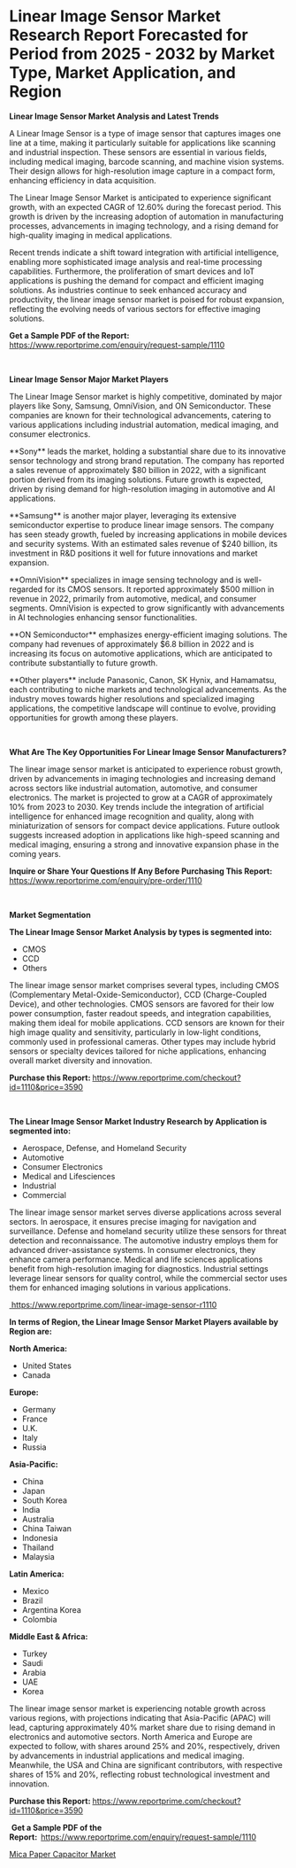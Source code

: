 <p><h1>Linear Image Sensor Market Research Report Forecasted for Period from 2025 -  2032 by Market Type, Market Application, and Region</h1></p><p><strong>Linear Image Sensor Market Analysis and Latest Trends</strong></p>
<p><p>A Linear Image Sensor is a type of image sensor that captures images one line at a time, making it particularly suitable for applications like scanning and industrial inspection. These sensors are essential in various fields, including medical imaging, barcode scanning, and machine vision systems. Their design allows for high-resolution image capture in a compact form, enhancing efficiency in data acquisition.</p><p>The Linear Image Sensor Market is anticipated to experience significant growth, with an expected CAGR of 12.60% during the forecast period. This growth is driven by the increasing adoption of automation in manufacturing processes, advancements in imaging technology, and a rising demand for high-quality imaging in medical applications. </p><p>Recent trends indicate a shift toward integration with artificial intelligence, enabling more sophisticated image analysis and real-time processing capabilities. Furthermore, the proliferation of smart devices and IoT applications is pushing the demand for compact and efficient imaging solutions. As industries continue to seek enhanced accuracy and productivity, the linear image sensor market is poised for robust expansion, reflecting the evolving needs of various sectors for effective imaging solutions.</p></p>
<p><strong>Get a Sample PDF of the Report:&nbsp;</strong> <a href="https://www.reportprime.com/enquiry/request-sample/1110?utm_campaign=3447&utm_medium=2&utm_source=Github&utm_content=ia&utm_term=18032025&utm_id=linear-image-sensor">https://www.reportprime.com/enquiry/request-sample/1110</a></p>
<p>&nbsp;</p>
<p><strong>Linear Image Sensor Major Market Players</strong></p>
<p><p>The Linear Image Sensor market is highly competitive, dominated by major players like Sony, Samsung, OmniVision, and ON Semiconductor. These companies are known for their technological advancements, catering to various applications including industrial automation, medical imaging, and consumer electronics.</p><p>**Sony** leads the market, holding a substantial share due to its innovative sensor technology and strong brand reputation. The company has reported a sales revenue of approximately $80 billion in 2022, with a significant portion derived from its imaging solutions. Future growth is expected, driven by rising demand for high-resolution imaging in automotive and AI applications.</p><p>**Samsung** is another major player, leveraging its extensive semiconductor expertise to produce linear image sensors. The company has seen steady growth, fueled by increasing applications in mobile devices and security systems. With an estimated sales revenue of $240 billion, its investment in R&D positions it well for future innovations and market expansion.</p><p>**OmniVision** specializes in image sensing technology and is well-regarded for its CMOS sensors. It reported approximately $500 million in revenue in 2022, primarily from automotive, medical, and consumer segments. OmniVision is expected to grow significantly with advancements in AI technologies enhancing sensor functionalities.</p><p>**ON Semiconductor** emphasizes energy-efficient imaging solutions. The company had revenues of approximately $6.8 billion in 2022 and is increasing its focus on automotive applications, which are anticipated to contribute substantially to future growth.</p><p>**Other players** include Panasonic, Canon, SK Hynix, and Hamamatsu, each contributing to niche markets and technological advancements. As the industry moves towards higher resolutions and specialized imaging applications, the competitive landscape will continue to evolve, providing opportunities for growth among these players.</p></p>
<p>&nbsp;</p>
<p><strong>What Are The Key Opportunities For Linear Image Sensor Manufacturers?</strong></p>
<p><p>The linear image sensor market is anticipated to experience robust growth, driven by advancements in imaging technologies and increasing demand across sectors like industrial automation, automotive, and consumer electronics. The market is projected to grow at a CAGR of approximately 10% from 2023 to 2030. Key trends include the integration of artificial intelligence for enhanced image recognition and quality, along with miniaturization of sensors for compact device applications. Future outlook suggests increased adoption in applications like high-speed scanning and medical imaging, ensuring a strong and innovative expansion phase in the coming years.</p></p>
<p><strong>Inquire or Share Your Questions If Any Before Purchasing This Report:</strong> <a href="https://www.reportprime.com/enquiry/pre-order/1110?utm_campaign=3447&utm_medium=2&utm_source=Github&utm_content=ia&utm_term=18032025&utm_id=linear-image-sensor">https://www.reportprime.com/enquiry/pre-order/1110</a></p>
<p>&nbsp;</p>
<p><strong>Market Segmentation</strong></p>
<p><strong>The Linear Image Sensor Market Analysis by types is segmented into:</strong></p>
<p><ul><li>CMOS</li><li>CCD</li><li>Others</li></ul></p>
<p><p>The linear image sensor market comprises several types, including CMOS (Complementary Metal-Oxide-Semiconductor), CCD (Charge-Coupled Device), and other technologies. CMOS sensors are favored for their low power consumption, faster readout speeds, and integration capabilities, making them ideal for mobile applications. CCD sensors are known for their high image quality and sensitivity, particularly in low-light conditions, commonly used in professional cameras. Other types may include hybrid sensors or specialty devices tailored for niche applications, enhancing overall market diversity and innovation.</p></p>
<p><strong>Purchase this Report:&nbsp;</strong><a href="https://www.reportprime.com/checkout?id=1110&price=3590&utm_campaign=3447&utm_medium=2&utm_source=Github&utm_content=ia&utm_term=18032025&utm_id=linear-image-sensor">https://www.reportprime.com/checkout?id=1110&price=3590</a></p>
<p>&nbsp;</p>
<p><strong>The Linear Image Sensor Market Industry Research by Application is segmented into:</strong></p>
<p><ul><li>Aerospace, Defense, and Homeland Security</li><li>Automotive</li><li>Consumer Electronics</li><li>Medical and Lifesciences</li><li>Industrial</li><li>Commercial</li></ul></p>
<p><p>The linear image sensor market serves diverse applications across several sectors. In aerospace, it ensures precise imaging for navigation and surveillance. Defense and homeland security utilize these sensors for threat detection and reconnaissance. The automotive industry employs them for advanced driver-assistance systems. In consumer electronics, they enhance camera performance. Medical and life sciences applications benefit from high-resolution imaging for diagnostics. Industrial settings leverage linear sensors for quality control, while the commercial sector uses them for enhanced imaging solutions in various applications.</p></p>
<p><a href="https://www.reportprime.com/linear-image-sensor-r1110?utm_campaign=3447&utm_medium=2&utm_source=Github&utm_content=ia&utm_term=18032025&utm_id=linear-image-sensor">&nbsp;https://www.reportprime.com/linear-image-sensor-r1110</a></p>
<p><strong>In terms of Region, the Linear Image Sensor Market Players available by Region are:</strong></p>
<p>
    <p> <strong> North America: </strong>
        <ul>
            <li>United States</li>
            <li>Canada</li>
        </ul>
        </p> 
    <p> <strong> Europe: </strong>
        <ul>
            <li>Germany</li>
            <li>France</li>
            <li>U.K.</li>
            <li>Italy</li>
            <li>Russia</li>
        </ul>
        </p> 
    <p> <strong> Asia-Pacific: </strong>
        <ul>
            <li>China</li>
            <li>Japan</li>
            <li>South Korea</li>
            <li>India</li>
            <li>Australia</li>
            <li>China Taiwan</li>
            <li>Indonesia</li>
            <li>Thailand</li>
            <li>Malaysia</li>
        </ul>
        </p> 
    <p> <strong> Latin America: </strong>
        <ul>
            <li>Mexico</li>
            <li>Brazil</li>
            <li>Argentina Korea</li>
            <li>Colombia</li>
        </ul>
        </p> 
    <p> <strong> Middle East & Africa: </strong>
        <ul>
            <li>Turkey</li>
            <li>Saudi</li>
            <li>Arabia</li>
            <li>UAE</li>
            <li>Korea</li>
        </ul>
    </p>
    </p>
<p><p>The linear image sensor market is experiencing notable growth across various regions, with projections indicating that Asia-Pacific (APAC) will lead, capturing approximately 40% market share due to rising demand in electronics and automotive sectors. North America and Europe are expected to follow, with shares around 25% and 20%, respectively, driven by advancements in industrial applications and medical imaging. Meanwhile, the USA and China are significant contributors, with respective shares of 15% and 20%, reflecting robust technological investment and innovation.</p></p>
<p><strong>Purchase this Report: </strong><a href="https://www.reportprime.com/checkout?id=1110&price=3590&utm_campaign=3447&utm_medium=2&utm_source=Github&utm_content=ia&utm_term=18032025&utm_id=linear-image-sensor">https://www.reportprime.com/checkout?id=1110&price=3590</a></p>
<p>&nbsp;<strong>Get a Sample PDF of the Report:&nbsp;&nbsp;</strong><a href="https://www.reportprime.com/enquiry/request-sample/1110?utm_campaign=3447&utm_medium=2&utm_source=Github&utm_content=ia&utm_term=18032025&utm_id=linear-image-sensor">https://www.reportprime.com/enquiry/request-sample/1110</a></p>
<p><strong></strong></p>
<p><p><a href="https://github.com/guinoopandam/Market-Research-Report-List-1/blob/main/mica-paper-capacitor-market.md?utm_campaign=3447&utm_medium=2&utm_source=Github&utm_content=ia&utm_term=18032025&utm_id=linear-image-sensor">Mica Paper Capacitor Market</a></p></p>